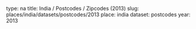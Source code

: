type: na
title: India / Postcodes / Zipcodes (2013)
slug: places/india/datasets/postcodes/2013
place: india
dataset: postcodes
year: 2013
